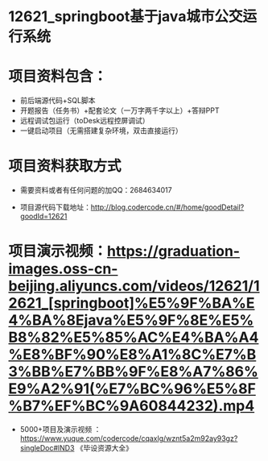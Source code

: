 #   12621_springboot基于java城市公交运行系统

#   项目资料包含：
*    前后端源代码+SQL脚本
*    开题报告（任务书）+配套论文（一万字两千字以上）+答辩PPT
*   远程调试包运行（toDesk远程控屏调试）
*   一键启动项目（无需搭建复杂环境，双击直接运行）


#   项目资料获取方式
*   需要资料或者有任何问题的加QQ：2684634017

*   项目源代码下载地址：http://blog.codercode.cn/#/home/goodDetail?goodId=12621

#  项目演示视频：https://graduation-images.oss-cn-beijing.aliyuncs.com/videos/12621/12621_[springboot]%E5%9F%BA%E4%BA%8Ejava%E5%9F%8E%E5%B8%82%E5%85%AC%E4%BA%A4%E8%BF%90%E8%A1%8C%E7%B3%BB%E7%BB%9F%E8%A7%86%E9%A2%91(%E7%BC%96%E5%8F%B7%EF%BC%9A60844232).mp4

*  5000+项目及演示视频 ：https://www.yuque.com/codercode/cqaxlg/wznt5a2m92ay93gz?singleDoc#lND3 《毕设资源大全》
